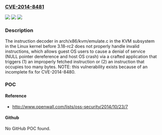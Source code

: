 ### [CVE-2014-8481](https://cve.mitre.org/cgi-bin/cvename.cgi?name=CVE-2014-8481)
![](https://img.shields.io/static/v1?label=Product&message=n%2Fa&color=blue)
![](https://img.shields.io/static/v1?label=Version&message=n%2Fa&color=blue)
![](https://img.shields.io/static/v1?label=Vulnerability&message=n%2Fa&color=brighgreen)

### Description

The instruction decoder in arch/x86/kvm/emulate.c in the KVM subsystem in the Linux kernel before 3.18-rc2 does not properly handle invalid instructions, which allows guest OS users to cause a denial of service (NULL pointer dereference and host OS crash) via a crafted application that triggers (1) an improperly fetched instruction or (2) an instruction that occupies too many bytes.  NOTE: this vulnerability exists because of an incomplete fix for CVE-2014-8480.

### POC

#### Reference
- http://www.openwall.com/lists/oss-security/2014/10/23/7

#### Github
No GitHub POC found.

